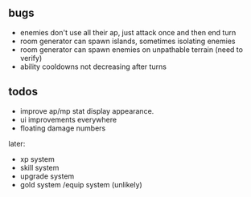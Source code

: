 ## bugs

- enemies don't use all their ap, just attack once and then end turn
- room generator can spawn islands, sometimes isolating enemies
- room generator can spawn enemies on unpathable terrain (need to verify)
- ability cooldowns not decreasing after turns

## todos

- improve ap/mp stat display appearance.
- ui improvements everywhere
- floating damage numbers

later:
- xp system
- skill system
- upgrade system
- gold system /equip system (unlikely)